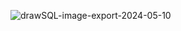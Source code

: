 ![drawSQL-image-export-2024-05-10](https://github.com/prabhurajcode/guvi-online-class/assets/122979954/9247e769-8a1e-41af-a0e9-928f383cad2b)
